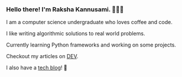 ### Hello there! I'm Raksha Kannusami. 👩🏻‍💻

<!--
**rakshakannu/rakshakannu** is a ✨ _special_ ✨ repository because its `README.md` (this file) appears on your GitHub profile.

Here are some ideas to get you started:

- 🔭 I’m currently working on ...
- 🌱 I’m currently learning ...
- 👯 I’m looking to collaborate on ...
- 🤔 I’m looking for help with ...
- 💬 Ask me about ...
- 📫 How to reach me: ...
- 😄 Pronouns: ...
- ⚡ Fun fact: ...
-->

I am a computer science undergraduate who loves coffee and code.

I like writing algorithmic solutions to real world problems. 

Currently learning Python frameworks and working on some projects.

Checkout my articles on [DEV](https://dev.to/rakshakannu).

I also have a [tech blog](https://rakshakannusami.netlify.app/)! 🎉



